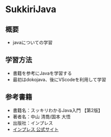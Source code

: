# SukkiriJava

## 概要
* javaについての学習

## 学習方法
* 書籍を参考にJavaを学習する
* 最初はdokojava、後にVScodeを利用して学習

## 参考書籍
* 書籍名：スッキリわかるJava入門 【第2版】
* 著者名：中山 清喬/国本 大悟
* 出版社：インプレス
* [インプレス 公式サイト](https://book.impress.co.jp/books/1113101090)
